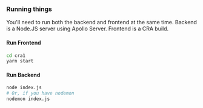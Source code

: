 ### Running things

You'll need to run both the backend and frontend at the same time.  Backend is a Node.JS server using Apollo Server.  Frontend is a CRA build.

#### Run Frontend

```bash
cd cra1
yarn start
```

#### Run Backend

```bash
node index.js
# Or, if you have nodemon
nodemon index.js
```
